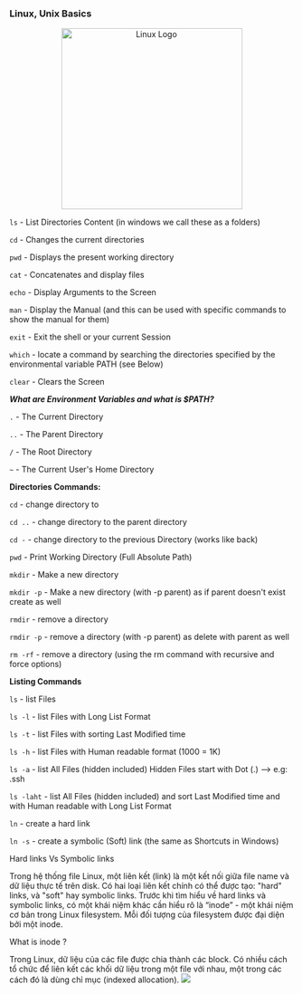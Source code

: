 ### Linux, Unix Basics
<p align="center">
  <a href="https://www.linux.org/" target="blank"><img src="https://upload.wikimedia.org/wikipedia/commons/b/b2/Logo_c%E1%BB%A7a_H%C4%90H_VNux_GNU-Linux.svg" width="320" alt="Linux Logo" /></a>
</p>

`ls` - List Directories Content (in windows we call these as a folders)

`cd` - Changes the current directories

`pwd` - Displays the present working directory

`cat` - Concatenates and display files

`echo` - Display Arguments to the Screen

`man` - Display the Manual (and this can be used with specific commands to show the manual for them)

`exit` - Exit the shell or your current Session

`which` - locate a command by searching the directories specified by the environmental variable PATH (see Below)

`clear` - Clears the Screen

***What are Environment Variables and what is $PATH?***

`.` - The Current Directory

`..` - The Parent Directory

`/` - The Root Directory

`~` - The Current User's Home Directory


**Directories Commands:**

`cd` - change directory to

`cd ..` - change directory to the parent directory

`cd -` - change directory to the previous Directory (works like back)

`pwd` - Print Working Directory (Full Absolute Path)

`mkdir` - Make a new directory

`mkdir -p` - Make a new directory (with -p parent) as if parent doesn't exist create as well

`rmdir` - remove a directory

`rmdir -p` - remove a directory (with -p parent) as delete with parent as well

`rm -rf` - remove a directory (using the rm command with recursive and force options)

**Listing Commands**

`ls` - list Files

`ls -l` - list Files with Long List Format

`ls -t` - list Files with sorting Last Modified time

`ls -h` - list Files with Human readable format (1000 = 1K)

`ls -a` - list All Files (hidden included) Hidden Files start with Dot (.) --> e.g: .ssh

`ls -laht` - list All Files (hidden included) and sort Last Modified time and with Human readable with Long List Format

`ln` - create a hard link

`ln -s` - create a symbolic (Soft) link (the same as Shortcuts in Windows)

Hard links Vs Symbolic links

Trong hệ thống file Linux, một liên kết (link) là một kết nối giữa file name và dữ liệu thực tế trên disk.
Có hai loại liên kết chính có thể được tạo: "hard" links, và "soft" hay symbolic links. Trước khi tìm hiểu về hard links và symbolic links, có một khái niệm khác cần hiểu rõ là “inode” - một khái niệm cơ bản trong Linux filesystem. Mỗi đối tượng của filesystem được đại diện bởi một inode.

What is inode ?

Trong Linux, dữ liệu của các file được chia thành các block. Có nhiều cách tổ chức để liên kết các khối dữ liệu trong một file với nhau, một trong các cách đó là dùng chỉ mục (indexed allocation).
<img src = "https://images.viblo.asia/bed26257-9800-43b5-871f-acda88c5658d.gif"/>